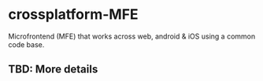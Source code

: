 # crossplatform-MFE
Microfrontend (MFE) that works across web, android &amp; iOS using a common code base.

## TBD: More details
